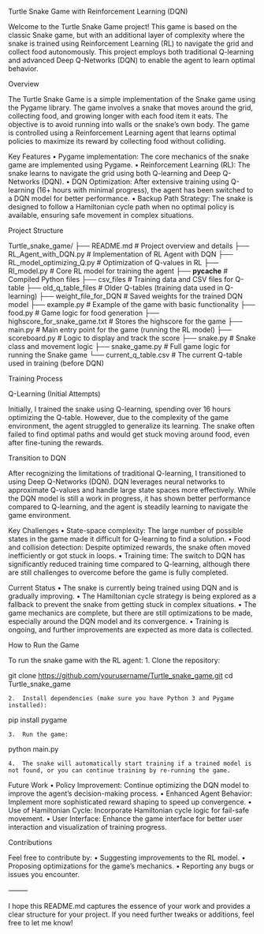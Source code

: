 Turtle Snake Game with Reinforcement Learning (DQN)

Welcome to the Turtle Snake Game project! This game is based on the classic Snake game, but with an additional layer of complexity where the snake is trained using Reinforcement Learning (RL) to navigate the grid and collect food autonomously. This project employs both traditional Q-learning and advanced Deep Q-Networks (DQN) to enable the agent to learn optimal behavior.

Overview

The Turtle Snake Game is a simple implementation of the Snake game using the Pygame library. The game involves a snake that moves around the grid, collecting food, and growing longer with each food item it eats. The objective is to avoid running into walls or the snake’s own body. The game is controlled using a Reinforcement Learning agent that learns optimal policies to maximize its reward by collecting food without colliding.

Key Features
	•	Pygame implementation: The core mechanics of the snake game are implemented using Pygame.
	•	Reinforcement Learning (RL): The snake learns to navigate the grid using both Q-learning and Deep Q-Networks (DQN).
	•	DQN Optimization: After extensive training using Q-learning (16+ hours with minimal progress), the agent has been switched to a DQN model for better performance.
	•	Backup Path Strategy: The snake is designed to follow a Hamiltonian cycle path when no optimal policy is available, ensuring safe movement in complex situations.

Project Structure

Turtle_snake_game/
├── README.md                # Project overview and details
├── RL_Agent_with_DQN.py     # Implementation of RL Agent with DQN
├── RL_model_optimizing_Q.py # Optimization of Q-values in RL
├── Rl_model.py              # Core RL model for training the agent
├── __pycache__              # Compiled Python files
├── csv_files                # Training data and CSV files for Q-table
├── old_q_table_files        # Older Q-tables (training data used in Q-learning)
├── weight_file_for_DQN     # Saved weights for the trained DQN model
├── example.py               # Example of the game with basic functionality
├── food.py                  # Game logic for food generation
├── highscore_for_snake_game.txt # Stores the highscore for the game
├── main.py                  # Main entry point for the game (running the RL model)
├── scoreboard.py            # Logic to display and track the score
├── snake.py                 # Snake class and movement logic
├── snake_game.py            # Full game logic for running the Snake game
└── current_q_table.csv      # The current Q-table used in training (before DQN)

Training Process

Q-Learning (Initial Attempts)

Initially, I trained the snake using Q-learning, spending over 16 hours optimizing the Q-table. However, due to the complexity of the game environment, the agent struggled to generalize its learning. The snake often failed to find optimal paths and would get stuck moving around food, even after fine-tuning the rewards.

Transition to DQN

After recognizing the limitations of traditional Q-learning, I transitioned to using Deep Q-Networks (DQN). DQN leverages neural networks to approximate Q-values and handle large state spaces more effectively. While the DQN model is still a work in progress, it has shown better performance compared to Q-learning, and the agent is steadily learning to navigate the game environment.

Key Challenges
	•	State-space complexity: The large number of possible states in the game made it difficult for Q-learning to find a solution.
	•	Food and collision detection: Despite optimized rewards, the snake often moved inefficiently or got stuck in loops.
	•	Training time: The switch to DQN has significantly reduced training time compared to Q-learning, although there are still challenges to overcome before the game is fully completed.

Current Status
	•	The snake is currently being trained using DQN and is gradually improving.
	•	The Hamiltonian cycle strategy is being explored as a fallback to prevent the snake from getting stuck in complex situations.
	•	The game mechanics are complete, but there are still optimizations to be made, especially around the DQN model and its convergence.
	•	Training is ongoing, and further improvements are expected as more data is collected.

How to Run the Game

To run the snake game with the RL agent:
	1.	Clone the repository:

git clone https://github.com/yourusername/Turtle_snake_game.git
cd Turtle_snake_game


	2.	Install dependencies (make sure you have Python 3 and Pygame installed):

pip install pygame


	3.	Run the game:

python main.py


	4.	The snake will automatically start training if a trained model is not found, or you can continue training by re-running the game.

Future Work
	•	Policy Improvement: Continue optimizing the DQN model to improve the agent’s decision-making process.
	•	Enhanced Agent Behavior: Implement more sophisticated reward shaping to speed up convergence.
	•	Use of Hamiltonian Cycle: Incorporate Hamiltonian cycle logic for fail-safe movement.
	•	User Interface: Enhance the game interface for better user interaction and visualization of training progress.

Contributions

Feel free to contribute by:
	•	Suggesting improvements to the RL model.
	•	Proposing optimizations for the game’s mechanics.
	•	Reporting any bugs or issues you encounter.

⸻

I hope this README.md captures the essence of your work and provides a clear structure for your project. If you need further tweaks or additions, feel free to let me know!
